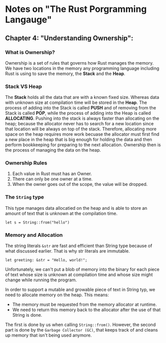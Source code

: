 # Notes on "The Rust Porgramming Langauge"

## Chapter 4: "Understanding Ownership":
### What is Ownership?
Ownership is a set of rules that governs how Rust manages the memory. We have two locations in the memory any programming language including Rust is using to save the memory, the **Stack** and the **Heap**. 

### Stack VS Heap
The **Stack** holds all the data that are with a known fixed size. Whereas data with unknown size at compilation time will be stored in the **Heap**. The process of adding into the Stack is called **PUSH** and of removing from the Stack is called **POP**, while the process of adding into the Heap is called **ALLOCATING**. Pushing into the stack is always faster than allocating on the heap; because the allocator never has to search for a new location since that location will be always on top of the stack. Therefore, allocating more space on the heap requires more work becuase the allocator must first find a new place in the heap that is big enough for holding the data and then perform bookkeeping for preparing to the next allocation. 
Ownership then is the process of managing the data on the heap. 

### Ownership Rules
1. Each value in Rust must has an Owner. 
2. There can only be one owner at a time. 
3. When the owner goes out of the scope, the value will be dropped. 

### The `String` type
This type manages data allocatied on the heap and is able to store an amount of text that is unknown at the compilation time. 
```rs=
let s = String::from("hello")
```

### Memory and Allocation
The string literals `&str` are fast and efficient than String type because of what discussed earlier. That is why str literals are immutable. 
```rs=
let greeting: &str = "Hello, world!";
```
Unfortunately, we can't put a blob of memory into the binary for each piece of text whose size is unknown at compilation time and whose size might change while running the program.

In order to support a mutable and growable piece of text in String typ, we need to allocate memory on the heap. This means:
- The memory must be requested from the memory allocator at runtime.
- We need to return this memory back to the allocator after the use of that String is done. 

The first is done by us when calling `String::from()`. However, the second part is done by the `Garbage Collector (GC)`, that keeps track of and cleans up memory that isn't being used anymore. 